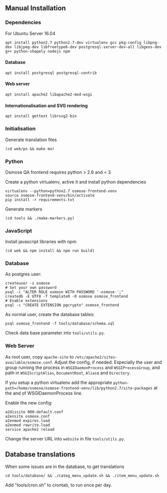 Manual Installation
-------------------

### Dependencies

For Ubuntu Server 16.04

```
apt install python2.7 python2.7-dev virtualenv gcc pkg-config libpng-dev libjpeg-dev libfreetype6-dev postgresql-server-dev-all libgeos-dev g++ python-shapely nodejs npm
```

#### Database

```
apt install postgresql postgresql-contrib
```

#### Web server

```
apt install apache2 libapache2-mod-wsgi
```

#### Internationalisation and SVG rendering

```
apt install gettext librsvg2-bin
```

### Initialisation

Generate translation files
```
(cd web/po && make mo)
```


### Python

Osmose QA frontend requires python > 2.6 and < 3

Create a python virtualenv, active it and install python dependencies
```
virtualenv --python=python2.7 osmose-frontend-venv
source osmose-frontend-venv/bin/activate
pip install -r requirements.txt
```

Generate markers
```
(cd tools && ./make-markers.py)
```


### JavaScript

Install javascript libraries with npm
```
(cd web && npm install && npm run build)
```


### Database

As postgres user:
```
createuser -s osmose
# Set your own password
psql -c "ALTER ROLE osmose WITH PASSWORD '-osmose-';"
createdb -E UTF8 -T template0 -O osmose osmose_frontend
# Enable extensions
psql -c "CREATE EXTENSION pgcrypto" osmose_frontend
```

As normal user, create the database tables:
```
psql osmose_frontend -f tools/database/schema.sql
```

Check data base parameter into `tools/utils.py`.


### Web Server

As root user, copy `apache-site` to `/etc/apache2/sites-available/osmose.conf`.
Adjust the config, if needed. Especially the user and group running the process in
`WSGIDaemonProcess` and `WSGIProcessGroup`, and path in `WSGIScriptAlias`,
`DocumentRoot`, `Alias`s and `Directory`.

If you setup a python virtualenv add the appropriate `python-path=/home/osmose/osmose-frontend-venv/lib/python2.7/site-packages`
at the and of WSGIDaemonProcess line.

Enable the new config:
```
a2dissite 000-default.conf
a2ensite osmose.conf
a2enmod expires.load
a2enmod rewrite.load
service apache2 reload
```

Change the server URL into `website` in file `tools/utils.py`.


Database translations
---------------------

When some issues are in the database, to get translations
```
cd tools/database/ && ./categ_menu_update.sh && ./item_menu_update.sh
```

Add "tools/cron.sh" to crontab, to run once per day.
